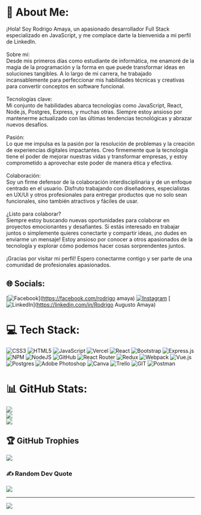 # 💫 About Me:
¡Hola! Soy Rodrigo Amaya, un apasionado desarrollador Full Stack especializado en JavaScript, y me complace darte la bienvenida a mi perfil de LinkedIn.<br><br>Sobre mí:<br>Desde mis primeros días como estudiante de informática, me enamoré de la magia de la programación y la forma en que puede transformar ideas en soluciones tangibles. A lo largo de mi carrera, he trabajado incansablemente para perfeccionar mis habilidades técnicas y creativas para convertir conceptos en software funcional.<br><br>Tecnologías clave:<br>Mi conjunto de habilidades abarca tecnologías como JavaScript, React, Node.js, Postgres, Express, y muchas otras. Siempre estoy ansioso por mantenerme actualizado con las últimas tendencias tecnológicas y abrazar nuevos desafíos.<br><br>Pasión:<br>Lo que me impulsa es la pasión por la resolución de problemas y la creación de experiencias digitales impactantes. Creo firmemente que la tecnología tiene el poder de mejorar nuestras vidas y transformar empresas, y estoy comprometido a aprovechar este poder de manera ética y efectiva.<br><br>Colaboración:<br>Soy un firme defensor de la colaboración interdisciplinaria y de un enfoque centrado en el usuario. Disfruto trabajando con diseñadores, especialistas en UX/UI y otros profesionales para entregar productos que no solo sean funcionales, sino también atractivos y fáciles de usar.<br><br>¿Listo para colaborar?<br>Siempre estoy buscando nuevas oportunidades para colaborar en proyectos emocionantes y desafiantes. Si estás interesado en trabajar juntos o simplemente quieres conectarte y compartir ideas, ¡no dudes en enviarme un mensaje! Estoy ansioso por conocer a otros apasionados de la tecnología y explorar cómo podemos hacer cosas sorprendentes juntos.<br><br>¡Gracias por visitar mi perfil! Espero conectarme contigo y ser parte de una comunidad de profesionales apasionados.


## 🌐 Socials:
[![Facebook](https://img.shields.io/badge/Facebook-%231877F2.svg?logo=Facebook&logoColor=white)](https://facebook.com/rodrigo amaya) [![Instagram](https://img.shields.io/badge/Instagram-%23E4405F.svg?logo=Instagram&logoColor=white)](https://instagram.com/rodri_amaya7) [![LinkedIn](https://img.shields.io/badge/LinkedIn-%230077B5.svg?logo=linkedin&logoColor=white)](https://linkedin.com/in/Rodrigo Augusto Amaya) 

# 💻 Tech Stack:
![CSS3](https://img.shields.io/badge/css3-%231572B6.svg?style=for-the-badge&logo=css3&logoColor=white) ![HTML5](https://img.shields.io/badge/html5-%23E34F26.svg?style=for-the-badge&logo=html5&logoColor=white) ![JavaScript](https://img.shields.io/badge/javascript-%23323330.svg?style=for-the-badge&logo=javascript&logoColor=%23F7DF1E) ![Vercel](https://img.shields.io/badge/vercel-%23000000.svg?style=for-the-badge&logo=vercel&logoColor=white) ![React](https://img.shields.io/badge/react-%2320232a.svg?style=for-the-badge&logo=react&logoColor=%2361DAFB) ![Bootstrap](https://img.shields.io/badge/bootstrap-%23563D7C.svg?style=for-the-badge&logo=bootstrap&logoColor=white) ![Express.js](https://img.shields.io/badge/express.js-%23404d59.svg?style=for-the-badge&logo=express&logoColor=%2361DAFB) ![NPM](https://img.shields.io/badge/NPM-%23000000.svg?style=for-the-badge&logo=npm&logoColor=white) ![NodeJS](https://img.shields.io/badge/node.js-6DA55F?style=for-the-badge&logo=node.js&logoColor=white) ![GitHub](https://img.shields.io/badge/GitHub-%23121011.svg?style=for-the-badge&logo=github&logoColor=white) ![React Router](https://img.shields.io/badge/React_Router-CA4245?style=for-the-badge&logo=react-router&logoColor=white) ![Redux](https://img.shields.io/badge/redux-%23593d88.svg?style=for-the-badge&logo=redux&logoColor=white) ![Webpack](https://img.shields.io/badge/webpack-%238DD6F9.svg?style=for-the-badge&logo=webpack&logoColor=black) ![Vue.js](https://img.shields.io/badge/vuejs-%2335495e.svg?style=for-the-badge&logo=vuedotjs&logoColor=%234FC08D) ![Postgres](https://img.shields.io/badge/postgres-%23316192.svg?style=for-the-badge&logo=postgresql&logoColor=white) ![Adobe Photoshop](https://img.shields.io/badge/adobephotoshop-%2331A8FF.svg?style=for-the-badge&logo=adobephotoshop&logoColor=white) ![Canva](https://img.shields.io/badge/Canva-%2300C4CC.svg?style=for-the-badge&logo=Canva&logoColor=white) ![Trello](https://img.shields.io/badge/Trello-%23026AA7.svg?style=for-the-badge&logo=Trello&logoColor=white) ![GIT](https://img.shields.io/badge/Git-fc6d26?style=for-the-badge&logo=git&logoColor=white) ![Postman](https://img.shields.io/badge/Postman-FF6C37?style=for-the-badge&logo=postman&logoColor=white)
# 📊 GitHub Stats:
![](https://github-readme-stats.vercel.app/api?username=rodri154321&theme=vue-dark&hide_border=false&include_all_commits=true&count_private=true)<br/>
![](https://github-readme-streak-stats.herokuapp.com/?user=rodri154321&theme=vue-dark&hide_border=false)<br/>
![](https://github-readme-stats.vercel.app/api/top-langs/?username=rodri154321&theme=vue-dark&hide_border=false&include_all_commits=true&count_private=true&layout=compact)

## 🏆 GitHub Trophies
![](https://github-profile-trophy.vercel.app/?username=rodri154321&theme=radical&no-frame=false&no-bg=true&margin-w=4)

### ✍️ Random Dev Quote
![](https://quotes-github-readme.vercel.app/api?type=horizontal&theme=radical)

---
[![](https://visitcount.itsvg.in/api?id=rodri154321&icon=0&color=0)](https://visitcount.itsvg.in)

<!-- Proudly created with GPRM ( https://gprm.itsvg.in ) -->
